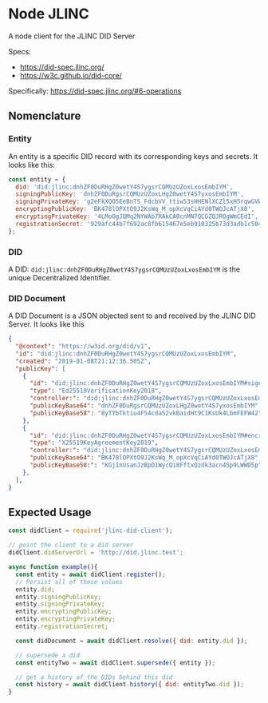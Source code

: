 # Node JLINC

A node client for the JLINC DID Server

Specs:

- https://did-spec.jlinc.org/
- https://w3c.github.io/did-core/

Specifically: https://did-spec.jlinc.org/#6-operations

## Nomenclature

### Entity

An entity is a specific DID record with its corresponding keys and secrets. It looks like this:

```js
const entity = {
  did: 'did:jlinc:dnhZF0DuRHgZ0wetY4S7ygsrCQMUzUZoxLxosEmbIYM',
  signingPublicKey: 'dnhZF0DuRgsrCQMUzUZoxLHgZ0wetY4S7yxosEmbIYM',
  signingPrivateKey: 'g2eFkXQO5EeBnTS_FdcbVV_ttiw53sHHENlXCZl5xH5rqwGVWwo9jLG-B61jhLvKCysJAxTNRmjEvGiwSZshgw',
  encryptingPublicKey: 'BK478lOPXtO9J2KsWq_M_opXcVqCiAYd0TWOJcATjX8',
  encryptingPrivateKey: '4LMoOgJQMq2NYWAb7RAkCA0cnMN7QCGZQJROgWmCEdI',
  registrationSecret: '929afc44b7f692ac8fb615467e5eb910325b73d3adb1c504fd46a77edef22235'
};
```

### DID

A DID: `did:jlinc:dnhZF0DuRHgZ0wetY4S7ygsrCQMUzUZoxLxosEmbIYM` is the unique Decentralized Identifier.


### DID Document

A DID Document is a JSON objected sent to and received by the JLINC DID Server. It looks like this

```json
{
  "@context": "https://w3id.org/did/v1",
  "id": "did:jlinc:dnhZF0DuRHgZ0wetY4S7ygsrCQMUzUZoxLxosEmbIYM",
  "created": "2019-01-08T21:12:36.505Z",
  "publicKey": [
    {
      "id": "did:jlinc:dnhZF0DuRHgZ0wetY4S7ygsrCQMUzUZoxLxosEmbIYM#signing",
      "type": "Ed25519VerificationKey2018",
      "controller:": "did:jlinc:dnhZF0DuRHgZ0wetY4S7ygsrCQMUzUZoxLxosEmbIYM",
      "publicKeyBase64": "dnhZF0DuRgsrCQMUzUZoxLHgZ0wetY4S7yxosEmbIYM",
      "publicKeyBase58": "8yTYbTktiu4FS4cda52vkBaidHt9C1KsUk4LbmFEFW42"
    },
    {
      "id": "did:jlinc:dnhZF0DuRHgZ0wetY4S7ygsrCQMUzUZoxLxosEmbIYM#encrypting",
      "type": "X25519KeyAgreementKey2019",
      "controller:": "did:jlinc:dnhZF0DuRHgZ0wetY4S7ygsrCQMUzUZoxLxosEmbIYM",
      "publicKeyBase64": "BK478lOPXtO9J2KsWq_M_opXcVqCiAYd0TWOJcATjX8",
      "publicKeyBase58:": "KGj1nUsanJzBpD1WycQi8FftxQzdk3acn4Sp9LWWD5p"
    },
  ],
}
```

## Expected Usage

```js
const didClient = require('jlinc-did-client');

// point the client to a did server
didClient.didServerUrl = 'http://did.jlinc.test';

async function example(){
  const entity = await didClient.register();
  // Persist all of these values
  entity.did;
  entity.signingPublicKey;
  entity.signingPrivateKey;
  entity.encryptingPublicKey;
  entity.encryptingPrivateKey;
  entity.registrationSecret;

  const didDocument = await didClient.resolve({ did: entity.did });

  // supersede a did
  const entityTwo = await didClient.supersede({ entity });

  // get a history of the DIDs behind this did
  const history = await didClient.history({ did: entityTwo.did });
}
```
